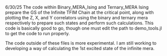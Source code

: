 

6/30/25
The code within Binary_MERA_Ising and Ternary_MERA Ising prepare the GS of the Infinite TFIM Chain at the critical point, along with plotting the Z, X, and Y correlators using the binary and ternary mera respectively to prepare such states and perform such calculations. This code is basically good to go, though one must edit the path to demo_tools.jl to get the code to run properly.

The code outside of these files is more experimental. I am still working to developing a way of calculating the 1st excited state of the infinite mera.
  
